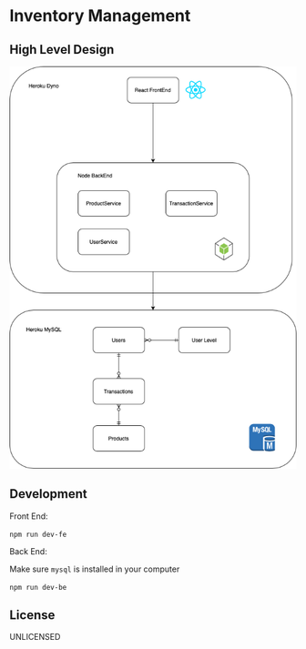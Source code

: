 # Inventory Management

## High Level Design

![Architecture Diagram](./Design.png)

## Development

Front End:

`npm run dev-fe`

Back End:

Make sure `mysql` is installed in your computer

`npm run dev-be`

## License

UNLICENSED
